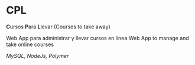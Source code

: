 # CPL
**C**ursos **P**ara **L**levar (Courses to take away)

Web App para administrar y llevar cursos en linea
Web App to manage and take online courses

*MySQL, NodeJs, Polymer*
